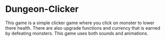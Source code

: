 # Dungeon-Clicker
This game is a simple clicker game where you click on monster to lower there health. There are also upgrade functions and currency that is earned by defeating monsters. This game uses both sounds and animations.
